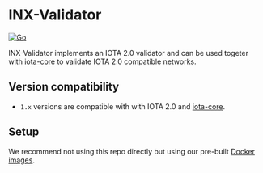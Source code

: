 # INX-Validator

[![Go](https://github.com/iotaledger/inx-validator/actions/workflows/build.yml/badge.svg)](https://github.com/iotaledger/inx-validator/actions/workflows/build.yml)

INX-Validator implements an IOTA 2.0 validator and can be used togeter with [iota-core](https://github.com/iotaledger/iota-core) to validate IOTA 2.0 compatible networks.

## Version compatibility
* `1.x` versions are compatible with with IOTA 2.0 and [iota-core](https://github.com/iotaledger/iota-core).

## Setup
We recommend not using this repo directly but using our pre-built [Docker images](https://hub.docker.com/r/iotaledger/inx-validator).
